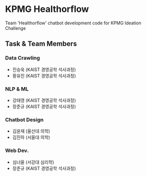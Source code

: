# KPMG Healthorflow
Team 'Healthorflow' chatbot development code for KPMG Ideation Challenge

## Task & Team Members
### Data Crawling
- 진승욱 (KAIST 경영공학 석사과정)
- 황유진 (KAIST 경영공학 석사과정)
### NLP & ML
- 강태영 (KAIST 경영공학 석사과정)
- 장준규 (KAIST 경영공학 석사과정)
### Chatbot Design
- 김윤재 (울산대 의학)
- 김진하 (서울대 의학)
### Web Dev.
- 심너울 (서강대 심리학)
- 장준규 (KAIST 경영공학 석사과정)
